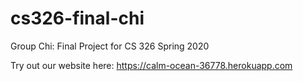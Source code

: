 # cs326-final-chi

Group Chi: Final Project for CS 326 Spring 2020

Try out our website here: https://calm-ocean-36778.herokuapp.com